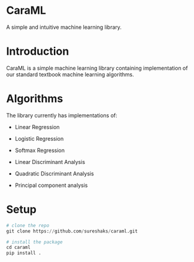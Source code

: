 # CaraML
A simple and intuitive machine learning library.

# Introduction

CaraML is a simple machine learning library containing implementation of our standard textbook machine learning algorithms.

# Algorithms

The library currently has implementations of:

- Linear Regression

- Logistic Regression

- Softmax Regression

- Linear Discriminant Analysis

- Quadratic Discriminant Analysis

- Principal component analysis

# Setup

```python
# clone the repo
git clone https://github.com/sureshaks/caraml.git

# install the package
cd caraml
pip install .
```
